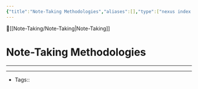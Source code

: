 ```yaml
---
{"title":"Note-Taking Methodologies","aliases":[],"type":["nexus index note"],"dg-publish":true,"dg-pinned":true,"publish":true,"tags":["index-note"],"permalink":"/note-taking/note-taking-methodologies/note-taking-methodologies/","pinned":true,"dgPassFrontmatter":true,"created":"2023-09-08T19:32:34.669-07:00","updated":"2023-09-10T14:33:18.651-07:00"}
---
```



🔺[[Note-Taking/Note-Taking\|Note-Taking]]

# Note-Taking Methodologies
---











---
- Tags:: 








